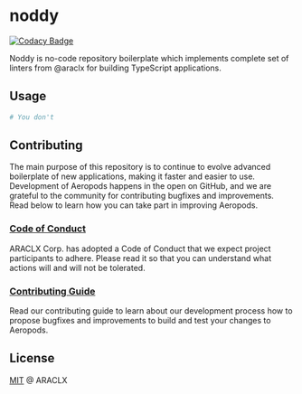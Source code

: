 # noddy

<!-- [![CircleCI](https://circleci.com/gh/araclx/noddy.svg?style=svg)](https://circleci.com/gh/araclx/noddy) -->
[![Codacy Badge](https://app.codacy.com/project/badge/Grade/1b8f21f4da6b445994fab4e9048947d5)](https://www.codacy.com/gh/ARACLX/noddy?utm_source=github.com&amp;utm_medium=referral&amp;utm_content=ARACLX/noddy&amp;utm_campaign=Badge_Grade)

Noddy is no-code repository boilerplate which implements complete set of linters from @araclx for building TypeScript
applications.

## Usage

```bash
# You don't
```

## Contributing

The main purpose of this repository is to continue to evolve advanced boilerplate of new applications, making it faster
and easier to use. Development of Aeropods happens in the open on GitHub, and we are grateful to the community for
contributing bugfixes and improvements. Read below to learn how you can take part in improving Aeropods.

### [Code of Conduct](./CODE_OF_CONDUCT.md)

ARACLX Corp. has adopted a Code of Conduct that we expect project participants to adhere. Please read it so that you can
understand what actions will and will not be tolerated.

### [Contributing Guide](./CONTRIBUTING.md)

Read our contributing guide to learn about our development process how to propose bugfixes and improvements to build and
test your changes to Aeropods.

## License

[MIT](./LICENSE) @ ARACLX
